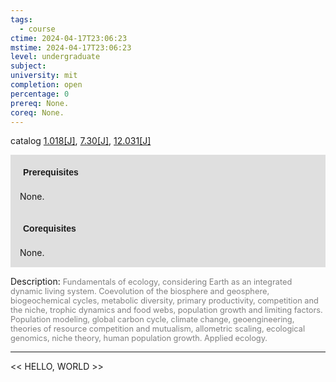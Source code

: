 ```yaml
---
tags:
  - course
ctime: 2024-04-17T23:06:23
mstime: 2024-04-17T23:06:23
level: undergraduate
subject: 
university: mit
completion: open
percentage: 0
prereq: None.
coreq: None.
---
```


catalog [1.018[J]](http://student.mit.edu/catalog/m1a.html#1.018), [7.30[J]](http://student.mit.edu/catalog/m7a.html#7.30), [12.031[J]](http://student.mit.edu/catalog/m12a.html#12.031)

<span style="display: block; padding: 15px; background-color: rgb(100, 100, 100, 0.2);"><font id="m_prereq181_0" style="display: block; font-family: Arial, sans-serif; font-weight: bold; padding: 5px">Prerequisites</font><br><span id="prereq181_0">None.</span></span>
<span style="display: block; padding: 15px; background-color: rgb(100, 100, 100, 0.2);"><font id="m_coreq181_0" style="display: block; font-family: Arial, sans-serif; font-weight: bold; padding: 5px">Corequisites</font><br><span id="coreq181_0">None.</span></span>

<font style="">Description:</font>
<font style="color: grey; font-size: 0.8rem;">Fundamentals of ecology, considering Earth as an integrated dynamic living system. Coevolution of the biosphere and geosphere, biogeochemical cycles, metabolic diversity, primary productivity, competition and the niche, trophic dynamics and food webs, population growth and limiting factors. Population modeling, global carbon cycle, climate change, geoengineering, theories of resource competition and mutualism, allometric scaling, ecological genomics, niche theory, human population growth. Applied ecology.</font>



---

<< HELLO, WORLD >>
